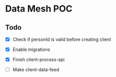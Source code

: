 # Data Mesh POC

## Todo

 - [x] Check if personId is valid before creating client
 - [x] Enable migrations
 - [x] Finish client-process-api
 - [ ] Make client-data-feed

